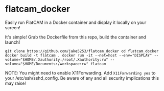 # flatcam_docker
Easily run FlatCAM in a Docker container and display it locally on your screen!


It's simple!
Grab the Dockerfile from this repo, build the container and launch!

`git clone https://github.com/jake5253/flatcam_docker
cd flatcam_docker
docker build -t flatcam .
docker run -it --net=host --env="DISPLAY" --volume="$HOME/.Xauthority:/root/.Xauthority:rw" --volume="$HOME/Documents:/workspace:rw" flatcam`

NOTE: You might need to enable X11Forwarding.  Add `X11Forwarding yes` to your /etc/ssh/sshd_config. Be aware of any and all security implications this may raise!
